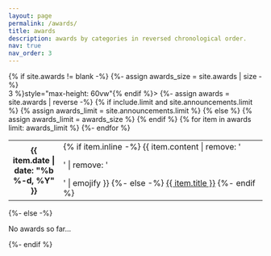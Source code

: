 ```yaml
---
layout: page
permalink: /awards/
title: awards
description: awards by categories in reversed chronological order.
nav: true
nav_order: 3
---
```

<!-- _pages/awards.md -->

<div class="awards">
{% if site.awards != blank -%}
{%- assign awards_size = site.awards | size -%}
<div class="table-responsive" {% if include.limit and site.announcements.scrollable and awards_size > 3 %}style="max-height: 60vw"{% endif %}>
    <table class="table table-sm table-borderless table-hover table-bordered">
    {%- assign awards = site.awards | reverse -%}
    {% if include.limit and site.announcements.limit %}
    {% assign awards_limit = site.announcements.limit %}
    {% else %}
    {% assign awards_limit = awards_size %}
    {% endif %}
    {% for item in awards limit: awards_limit %}
    <tr>
        <th scope="row" style="width: 20%">{{ item.date | date: "%b %-d, %Y" }}</th>
        <td>
        {% if item.inline -%}
            {{ item.content | remove: '<p>' | remove: '</p>' | emojify }}
        {%- else -%}
            <a class="awards-title" href="{{ item.url | relative_url }}">{{ item.title }}</a>
        {%- endif %}
        </td>
    </tr>
    {%- endfor %}
    </table>
</div>
{%- else -%}
<p>No awards so far...</p>
{%- endif %}
</div>